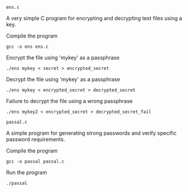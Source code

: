 ```
ens.c
```

A very simple C program for encrypting and decrypting text files using a key.

Compile the program
```
gcc -o ens ens.c
```

Encrypt the file using 'mykey' as a passphrase
```
./ens mykey < secret > encrypted_secret
```

Decrypt the file using 'mykey' as a passphrase
```
./ens mykey < encrypted_secret > decrypted_secret
```

Failure to decrypt the file using a wrong passphrase
```
./ens mykey2 < encrypted_secret > decrypted_secret_fail
```

```
passal.c
```

A simple program for generating strong passwords and verify specific password requirements.

Compile the program
```
gcc -o passal passal.c
```

Run the program
```
./passal
```
